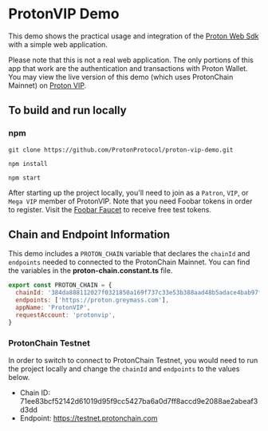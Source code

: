# ProtonVIP Demo

This demo shows the practical usage and integration of the [Proton Web
Sdk](https://www.npmjs.com/package/@protonprotocol/proton-web-sdk) with a simple
web application.

Please note that this is not a real web application. The only portions of this
app that work are the authentication and transactions with Proton Wallet. You
may view the live version of this demo (which uses ProtonChain Mainnet) on
[Proton VIP](https://vip.protonchain.com).

## To build and run locally

### npm

```
git clone https://github.com/ProtonProtocol/proton-vip-demo.git

npm install

npm start
```

After starting up the project locally, you'll need to join as a `Patron`, `VIP`,
or `Mega VIP` member of ProtonVIP. Note that you need Foobar tokens in order to
register. Visit the [Foobar Faucet](https://foobar.protonchain.com/) to receive
free test tokens.

## Chain and Endpoint Information

This demo includes a `PROTON_CHAIN` variable that declares the `chainId` and
`endpoints` needed to connected to the ProtonChain Mainnet. You can find the
variables in the **proton-chain.constant.ts** file.

```js
export const PROTON_CHAIN = {
  chainId: '384da888112027f0321850a169f737c33e53b388aad48b5adace4bab97f437e0',
  endpoints: ['https://proton.greymass.com'],
  appName: 'ProtonVIP',
  requestAccount: 'protonvip',
}
```

### ProtonChain Testnet

In order to switch to connect to ProtonChain Testnet, you would need to run the
project locally and change the `chainId` and `endpoints` to the values below.

- Chain ID: 71ee83bcf52142d61019d95f9cc5427ba6a0d7ff8accd9e2088ae2abeaf3d3dd
- Endpoint: https://testnet.protonchain.com
